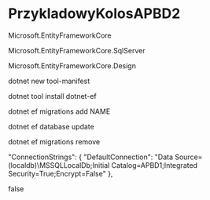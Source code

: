 # PrzykladowyKolosAPBD2


Microsoft.EntityFrameworkCore

Microsoft.EntityFrameworkCore.SqlServer

Microsoft.EntityFrameworkCore.Design


dotnet new tool-manifest

dotnet tool install dotnet-ef


dotnet ef migrations add NAME

dotnet ef database update

dotnet ef migrations remove


"ConnectionStrings": {
    "DefaultConnection": "Data Source=(localdb)\\MSSQLLocalDb;Initial Catalog=APBD1;Integrated Security=True;Encrypt=False"
  },


<InvariantGlobalization>false</InvariantGlobalization>
